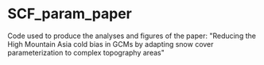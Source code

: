 # SCF_param_paper
Code used to produce the analyses and figures of the paper: "Reducing the High Mountain Asia cold bias in GCMs by adapting snow cover parameterization to complex topography areas"
